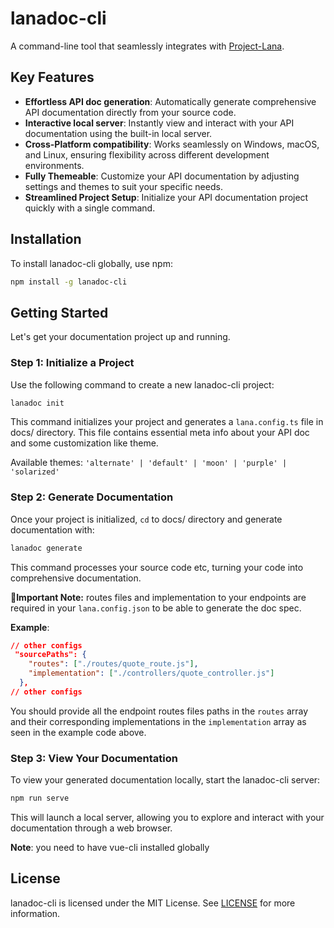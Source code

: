 # lanadoc-cli

A command-line tool that seamlessly integrates with [Project-Lana](https://github.com/FotieMConstant/project-lana).

## Key Features

- **Effortless API doc generation**: Automatically generate comprehensive API documentation directly from your source code.
- **Interactive local server**: Instantly view and interact with your API documentation using the built-in local server.
- **Cross-Platform compatibility**: Works seamlessly on Windows, macOS, and Linux, ensuring flexibility across different development environments.
- **Fully Themeable**: Customize your API documentation by adjusting settings and themes to suit your specific needs.
- **Streamlined Project Setup**: Initialize your API documentation project quickly with a single command.



## Installation

To install lanadoc-cli globally, use npm:

```bash
npm install -g lanadoc-cli
```

## Getting Started

Let's get your documentation project up and running.

### Step 1: Initialize a Project

Use the following command to create a new lanadoc-cli project:

```bash
lanadoc init
```

This command initializes your project and generates a `lana.config.ts` file in docs/ directory. This file contains essential meta info about your API doc and some customization like theme.

Available themes: ```'alternate' | 'default' | 'moon' | 'purple' | 'solarized' ```

### Step 2: Generate Documentation

Once your project is initialized, `cd` to docs/ directory and generate documentation with:

```bash
lanadoc generate
```

This command processes your source code etc, turning your code into comprehensive documentation.

**🚨Important Note:** routes files and implementation to your endpoints are required in your `lana.config.json` to be able to generate the doc spec.

**Example**:
```json
// other configs
 "sourcePaths": {
    "routes": ["./routes/quote_route.js"],
    "implementation": ["./controllers/quote_controller.js"]
  },
// other configs
```

You should provide all the endpoint routes files paths in the `routes` array and their corresponding implementations in the `implementation` array as seen in the example code above. 

### Step 3: View Your Documentation

To view your generated documentation locally, start the lanadoc-cli server:

```bash
npm run serve
```

This will launch a local server, allowing you to explore and interact with your documentation through a web browser.

**Note**: you need to have vue-cli installed globally
<!-- ## Contributing

We welcome contributions and bug reports. Please check out our [contribution guidelines](CONTRIBUTING.md) for details on how to get involved. -->

## License

lanadoc-cli is licensed under the MIT License. See [LICENSE](LICENSE) for more information.
